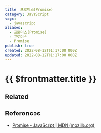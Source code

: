 ```yaml
---
title: 프로미스(Promise)
category: JavaScript
tags:
  - javascript
aliases:
  - 프로미스(Promise)
  - 프로미스
  - Promise
publish: true
created: 2022-08-12T01:17:00.000Z
updated: 2022-08-12T01:17:00.000Z
---
```


# {{ $frontmatter.title }}

## Related

## References

- [Promise - JavaScript | MDN (mozilla.org)](https://developer.mozilla.org/en-US/docs/Web/JavaScript/Reference/Global_Objects/Promise)
